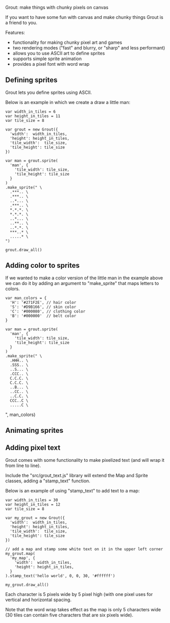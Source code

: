Grout: make things with chunky pixels on canvas

If you want to have some fun with canvas and make chunky things Grout is
a friend to you.

Features:
 * functionality for making chunky pixel art and games
 * two rendering modes ("fast" and blurry, or "sharp" and less performant)
 * allows you to use ASCII art to define sprites
 * supports simple sprite animation
 * provides a pixel font with word wrap

## Defining sprites

Grout lets you define sprites using ASCII.

Below is an example in which we create a draw a little man:

    var width_in_tiles = 6
    var height_in_tiles = 11
    var tile_size = 8

    var grout = new Grout({
      'width':  width_in_tiles,
      'height': height_in_tiles,
      'tile_width':  tile_size,
      'tile_height': tile_size
    })

    var man = grout.sprite(
      'man', {
        'tile_width': tile_size,
        'tile_height': tile_size
      }
    )
    .make_sprite(" \
      .***.. \
      .***.. \
      ..*... \
      .***.. \
      *.*.*. \
      *.*.*. \
      ..*... \
      ..**.. \
      ..*.*. \
      ***..* \
      .....* \
    ")

    grout.draw_all()

## Adding color to sprites

If we wanted to make a color version of the little man in the example above
we can do it by adding an argument to "make_sprite" that maps letters to
colors. 

    var man_colors = {
      'H': '#271F2E', // hair color
      'S': '#D9B166', // skin color
      'C': '#000080', // clothing color
      'B': '#000000'  // belt color
    }

    var man = grout.sprite(
      'man', {
        'tile_width': tile_size,
        'tile_height': tile_size
      }
    )
    .make_sprite(" \
      .HHH.. \
      .SSS.. \
      ..S... \
      .CCC.. \
      C.C.C. \
      C.C.C. \
      ..B... \
      ..CC.. \
      ..C.C. \
      CCC..C \
      .....C \
  ", man_colors)

## Animating sprites

## Adding pixel text

Grout comes with some functionality to make pixelized text (and will wrap it
from line to line).

Include the "src/grout_text.js" library will extend the Map and Sprite classes,
adding a "stamp_text" function.

Below is an example of using "stamp_text" to add text to a map:

    var width_in_tiles = 30
    var height_in_tiles = 12
    var tile_size = 8

    var my_grout = new Grout({
      'width':  width_in_tiles,
      'height': height_in_tiles,
      'tile_width':  tile_size,
      'tile_height': tile_size
    })

    // add a map and stamp some white text on it in the upper left corner
    my_grout.map(
      'my_map', {
        'width':  width_in_tiles,
        'height': height_in_tiles,
      }
    ).stamp_text('hello world', 0, 0, 30, '#ffffff')

    my_grout.draw_all()

Each character is 5 pixels wide by 5 pixel high (with one pixel uses for
vertical and horizontal spacing.

Note that the word wrap takes effect as the map is only 5 characters wide
(30 tiles can contain five characters that are six pixels wide).
